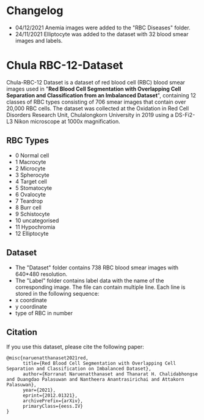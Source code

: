 # Changelog
- 04/12/2021 Anemia images were added to the "RBC Diseases" folder.
- 24/11/2021 Elliptocyte was added to the dataset with 32 blood smear images and labels.

# Chula RBC-12-Dataset

Chula-RBC-12 Dataset is a dataset of red blood cell (RBC) blood smear images used in "**Red Blood Cell Segmentation with Overlapping Cell Separation and Classification from an Imbalanced Dataset**", containing 12 classes of RBC types consisting of 706 smear images that contain over 20,000 RBC cells. The dataset was collected at the Oxidation in Red Cell Disorders Research Unit, Chulalongkorn University in 2019 using a DS-Fi2-L3 Nikon microscope at 1000x magnification.

## RBC Types
- 0 Normal cell
- 1 Macrocyte
- 2 Microcyte
- 3 Spherocyte
- 4 Target cell
- 5 Stomatocyte
- 6 Ovalocyte
- 7 Teardrop
- 8 Burr cell
- 9 Schistocyte
- 10 uncategorised
- 11 Hypochromia
- 12 Elliptocyte



## Dataset
- The "Dataset" folder contains 738 RBC blood smear images with 640*480 resolution.
- The "Label" folder contains label data with the name of the corresponding image. The file can contain multiple line. Each line is stored in the following sequence:
- x coordinate
- y coordinate
- type of RBC in number



## Citation
If you use this dataset, please cite the following paper:

```
@misc{naruenatthanaset2021red,
      title={Red Blood Cell Segmentation with Overlapping Cell Separation and Classification on Imbalanced Dataset}, 
      author={Korranat Naruenatthanaset and Thanarat H. Chalidabhongse and Duangdao Palasuwan and Nantheera Anantrasirichai and Attakorn Palasuwan},
      year={2021},
      eprint={2012.01321},
      archivePrefix={arXiv},
      primaryClass={eess.IV}
}
```
